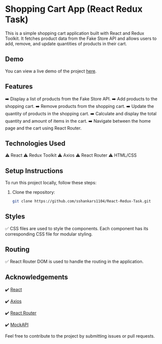 # Shopping Cart App (React Redux Task)

This is a simple shopping cart application built with React and Redux Toolkit. It fetches product data from the Fake Store API and allows users to add, remove, and update quantities of products in their cart.

## Demo

You can view a live demo of the project [here](https://react-redux-toolkit-tasks.netlify.app).

## Features

➡️ Display a list of products from the Fake Store API.
➡️ Add products to the shopping cart.
➡️ Remove products from the shopping cart.
➡️ Update the quantity of products in the shopping cart.
➡️ Calculate and display the total quantity and amount of items in the cart.
➡️ Navigate between the home page and the cart using React Router.

## Technologies Used

⚠️ React
⚠️ Redux Toolkit
⚠️ Axios
⚠️ React Router
⚠️ HTML/CSS

## Setup Instructions

To run this project locally, follow these steps:

1. Clone the repository:

   ```bash
   git clone https://github.com/sshankars1104/React-Redux-Task.git
   ```

## Styles

✅ CSS files are used to style the components. Each component has its corresponding CSS file for modular styling.

## Routing

✅ React Router DOM is used to handle the routing in the application.

## Acknowledgements

✔️ [React](https://reactjs.org/)

✔️ [Axios](https://axios-http.com/)

✔️ [React Router](https://reactrouter.com/)

✔️ [MockAPI](https://mockapi.io/)

Feel free to contribute to the project by submitting issues or pull requests.
